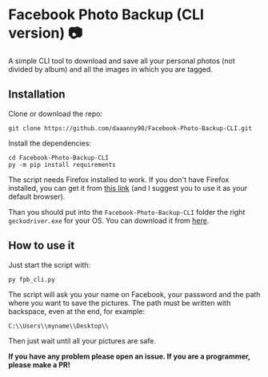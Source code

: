 # Facebook Photo Backup (CLI version) :camera:
A simple CLI tool to download and save all your personal photos (not divided by album) and all the images in which you are tagged.


## Installation
Clone or download the repo:
```
git clone https://github.com/daaanny90/Facebook-Photo-Backup-CLI.git
```

Install the dependencies:
```
cd Facebook-Photo-Backup-CLI
py -m pip install requirements
```

The script needs Firefox installed to work. If you don't have Firefox installed, you can get it from [this link](https://www.mozilla.org/en-US/firefox/new/) (and I suggest you to use it as your default browser).

Than you should put into the `Facebook-Photo-Backup-CLI` folder the right `geckodriver.exe` for your OS. You can download it from [here](https://github.com/mozilla/geckodriver/releases).

## How to use it
Just start the script with:
```
py fpb_cli.py
```
The script will ask you your name on Facebook, your password and the path where you want to save the pictures.
The path must be written with backspace, even at the end, for example:
```
C:\\Users\\myname\\Desktop\\
```

Then just wait until all your pictures are safe.

**If you have any problem please open an issue. If you are a programmer, please make a PR!**
